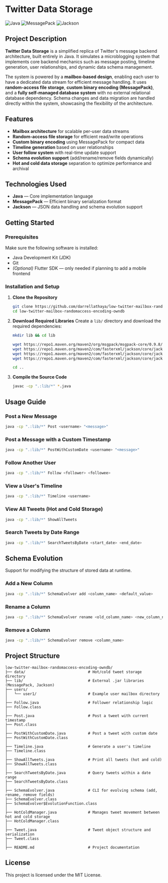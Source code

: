 # Twitter Data Storage

![Java](https://img.shields.io/badge/Java-ED8B00?style=for-the-badge&logo=openjdk&logoColor=white)
![MessagePack](https://img.shields.io/badge/MessagePack-8B4513?style=for-the-badge)
![Jackson](https://img.shields.io/badge/Jackson-3E7EBF?style=for-the-badge)


## Project Description

**Twitter Data Storage** is a simplified replica of Twitter's message backend architecture, built entirely in Java. It simulates a microblogging system that implements core backend mechanics such as message posting, timeline generation, user relationships, and dynamic data schema management.

The system is powered by a **mailbox-based design**, enabling each user to have a dedicated data stream for efficient message handling. It uses **random-access file storage**, **custom binary encoding (MessagePack)**, and a **fully self-managed database system** with no external relational database dependency. Schema changes and data migration are handled directly within the system, showcasing the flexibility of the architecture.



## Features

- **Mailbox architecture** for scalable per-user data streams  
- **Random-access file storage** for efficient read/write operations  
- **Custom binary encoding** using MessagePack for compact data  
- **Timeline generation** based on user relationships  
- **User follow system** with real-time update support  
- **Schema evolution support** (add/rename/remove fields dynamically)  
- **Hot and cold data storage** separation to optimize performance and archival  



## Technologies Used

- **Java** — Core implementation language  
- **MessagePack** — Efficient binary serialization format  
- **Jackson** — JSON data handling and schema evolution support  



## Getting Started

### Prerequisites

Make sure the following software is installed:

- Java Development Kit (JDK)
- Git
- *(Optional)* Flutter SDK — only needed if planning to add a mobile frontend



### Installation and Setup

1. **Clone the Repository**
   ```bash
   git clone https://github.com/darrellathaya/low-twitter-mailbox-randomaccess-encoding-owndb.git
   cd low-twitter-mailbox-randomaccess-encoding-owndb
   ```

2. **Download Required Libraries**
   Create a `lib/` directory and download the required dependencies:
   ```bash
   mkdir lib && cd lib

   wget https://repo1.maven.org/maven2/org/msgpack/msgpack-core/0.9.8/msgpack-core-0.9.8.jar
   wget https://repo1.maven.org/maven2/com/fasterxml/jackson/core/jackson-databind/2.15.3/jackson-databind-2.15.3.jar
   wget https://repo1.maven.org/maven2/com/fasterxml/jackson/core/jackson-core/2.15.3/jackson-core-2.15.3.jar
   wget https://repo1.maven.org/maven2/com/fasterxml/jackson/core/jackson-annotations/2.15.3/jackson-annotations-2.15.3.jar

   cd ..
   ```

3. **Compile the Source Code**
   ```bash
   javac -cp ".:lib/*" *.java
   ```



## Usage Guide

### Post a New Message
```bash
java -cp ".:lib/*" Post <username> "<message>"
```

### Post a Message with a Custom Timestamp
```bash
java -cp ".:lib/*" PostWithCustomDate <username> "<message>"
```

### Follow Another User
```bash
java -cp ".:lib/*" Follow <follower> <followee>
```

### View a User's Timeline
```bash
java -cp ".:lib/*" Timeline <username>
```

### View All Tweets (Hot and Cold Storage)
```bash
java -cp ".:lib/*" ShowAllTweets
```

### Search Tweets by Date Range
```bash
java -cp ".:lib/*" SearchTweetsByDate <start_date> <end_date>
```



## Schema Evolution

Support for modifying the structure of stored data at runtime.

### Add a New Column
```bash
java -cp ".:lib/*" SchemaEvolver add <column_name> <default_value>
```

### Rename a Column
```bash
java -cp ".:lib/*" SchemaEvolver rename <old_column_name> <new_column_name>
```

### Remove a Column
```bash
java -cp ".:lib/*" SchemaEvolver remove <column_name>
```



## Project Structure

```
low-twitter-mailbox-randomaccess-encoding-owndb/
├── data/                            # Hot/cold tweet storage directory
├── lib/                             # External .jar libraries (MessagePack, Jackson)
├── users/
│   └── user1/                       # Example user mailbox directory
│
├── Follow.java                      # Follower relationship logic
├── Follow.class
│
├── Post.java                        # Post a tweet with current timestamp
├── Post.class
│
├── PostWithCustomDate.java          # Post a tweet with custom date
├── PostWithCustomDate.class
│
├── Timeline.java                    # Generate a user's timeline
├── Timeline.class
│
├── ShowAllTweets.java               # Print all tweets (hot and cold)
├── ShowAllTweets.class
│
├── SearchTweetsByDate.java          # Query tweets within a date range
├── SearchTweetsByDate.class
│
├── SchemaEvolver.java               # CLI for evolving schema (add, rename, remove fields)
├── SchemaEvolver.class
├── SchemaEvolver$EvolutionFunction.class
│
├── HotColdManager.java              # Manages tweet movement between hot and cold storage
├── HotColdManager.class
│
├── Tweet.java                       # Tweet object structure and serialization
├── Tweet.class
│
├── README.md                        # Project documentation
```



## License

This project is licensed under the MIT License.
